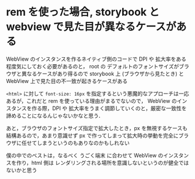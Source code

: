 # rem を使った場合, storybook と webview で見た目が異なるケースがある

WebView のインスタンスを作るネイティブ側のコードで DPI や 拡大率をある程度気にしておく必要があるのと，
root の デフォルトのフォントサイズがブラウザと異なるケースがあり得るので storybook 上 (ブラウザから見たとき) と WebView 上で見た目の不一致が起きるケースがある

`<html>` に対して `font-size: 16px` を指定するという悪魔的なアプローチは一応あるが，これだと rem を使っている理由がまるでないので，
WebView のインスタンスを作る際，DPI や 拡大率をうまく調節していくのと，厳密な一致性を諦めることになるんじゃないかなと思う．

あと，ブラウザのフォントサイズ指定で拡大したとき，px を無視するケースも結構あるので，あまり意識せず px で作ってしまって拡大時の挙動を完全にブラウザに任せてしまうというのもありなのかもしれない

僕の中でのベストは，なるべく うごく端末 に合わせて WebView のインスタンスを作り，html 側は レンダリングされる場所を意識しないというのが健全ではないかと思う
